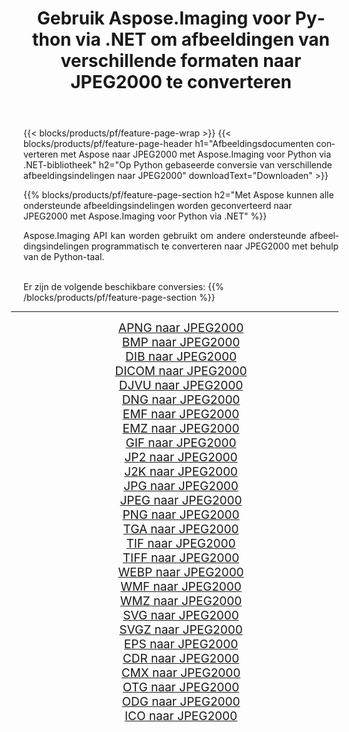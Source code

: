 ﻿---
title: Gebruik Aspose.Imaging voor Python via .NET om afbeeldingen van verschillende formaten naar JPEG2000 te converteren 
weight: 3920
url: /nl/python-net/conversion/to/jpeg2000/ 
lang: nl
langdirlevel: 2
locales: zh-hans,ja,it,ru,de,es,fr,nl,id,lt,pl,pt,vi,tr,ko,zh-hant,ar,hi,th,sv,cs,uk,he
description: U kunt Aspose.Imaging voor Python gebruiken via de .NET-bibliotheek om van verschillende formaten naar JPEG2000 te converteren
---

{{< blocks/products/pf/feature-page-wrap >}}
{{< blocks/products/pf/feature-page-header h1="Afbeeldingsdocumenten converteren met Aspose naar JPEG2000 met Aspose.Imaging voor Python via .NET-bibliotheek" h2="Op Python gebaseerde conversie van verschillende afbeeldingsindelingen naar JPEG2000" downloadText="Downloaden" >}}


{{% blocks/products/pf/feature-page-section  h2="Met Aspose kunnen alle ondersteunde afbeeldingsindelingen worden geconverteerd naar JPEG2000 met Aspose.Imaging voor Python via .NET" %}}
<p align=justify>Aspose.Imaging API kan worden gebruikt om andere ondersteunde afbeeldingsindelingen programmatisch te converteren naar JPEG2000 met behulp van de Python-taal.</p>
<br/>
Er zijn de volgende beschikbare conversies:
{{% /blocks/products/pf/feature-page-section %}}
<div class="container-fluid productfamilypage bg-gray">
    <div class="convertypes bg-gray agp-content section">
        <div class="container">
		<hr style="margin-left:-20px;"/>
		<div class="row other-converters" style="gap: 10px;font-size: 19px;text-align:center;">
		    <div class='col-md-2 other-converter remove-lp remove-rp'><a href="/imaging/nl/python-net/conversion/apng-to-jpeg2000/" style="padding:15px;">APNG naar JPEG2000</a></div>
<div class='col-md-2 other-converter remove-lp remove-rp'><a href="/imaging/nl/python-net/conversion/bmp-to-jpeg2000/" style="padding:15px;">BMP naar JPEG2000</a></div>
<div class='col-md-2 other-converter remove-lp remove-rp'><a href="/imaging/nl/python-net/conversion/dib-to-jpeg2000/" style="padding:15px;">DIB naar JPEG2000</a></div>
<div class='col-md-2 other-converter remove-lp remove-rp'><a href="/imaging/nl/python-net/conversion/dicom-to-jpeg2000/" style="padding:15px;">DICOM naar JPEG2000</a></div>
<div class='col-md-2 other-converter remove-lp remove-rp'><a href="/imaging/nl/python-net/conversion/djvu-to-jpeg2000/" style="padding:15px;">DJVU naar JPEG2000</a></div>
<div class='col-md-2 other-converter remove-lp remove-rp'><a href="/imaging/nl/python-net/conversion/dng-to-jpeg2000/" style="padding:15px;">DNG naar JPEG2000</a></div>
<div class='col-md-2 other-converter remove-lp remove-rp'><a href="/imaging/nl/python-net/conversion/emf-to-jpeg2000/" style="padding:15px;">EMF naar JPEG2000</a></div>
<div class='col-md-2 other-converter remove-lp remove-rp'><a href="/imaging/nl/python-net/conversion/emz-to-jpeg2000/" style="padding:15px;">EMZ naar JPEG2000</a></div>
<div class='col-md-2 other-converter remove-lp remove-rp'><a href="/imaging/nl/python-net/conversion/gif-to-jpeg2000/" style="padding:15px;">GIF naar JPEG2000</a></div>
<div class='col-md-2 other-converter remove-lp remove-rp'><a href="/imaging/nl/python-net/conversion/jp2-to-jpeg2000/" style="padding:15px;">JP2 naar JPEG2000</a></div>
<div class='col-md-2 other-converter remove-lp remove-rp'><a href="/imaging/nl/python-net/conversion/j2k-to-jpeg2000/" style="padding:15px;">J2K naar JPEG2000</a></div>
<div class='col-md-2 other-converter remove-lp remove-rp'><a href="/imaging/nl/python-net/conversion/jpg-to-jpeg2000/" style="padding:15px;">JPG naar JPEG2000</a></div>
<div class='col-md-2 other-converter remove-lp remove-rp'><a href="/imaging/nl/python-net/conversion/jpeg-to-jpeg2000/" style="padding:15px;">JPEG naar JPEG2000</a></div>
<div class='col-md-2 other-converter remove-lp remove-rp'><a href="/imaging/nl/python-net/conversion/png-to-jpeg2000/" style="padding:15px;">PNG naar JPEG2000</a></div>
<div class='col-md-2 other-converter remove-lp remove-rp'><a href="/imaging/nl/python-net/conversion/tga-to-jpeg2000/" style="padding:15px;">TGA naar JPEG2000</a></div>
<div class='col-md-2 other-converter remove-lp remove-rp'><a href="/imaging/nl/python-net/conversion/tif-to-jpeg2000/" style="padding:15px;">TIF naar JPEG2000</a></div>
<div class='col-md-2 other-converter remove-lp remove-rp'><a href="/imaging/nl/python-net/conversion/tiff-to-jpeg2000/" style="padding:15px;">TIFF naar JPEG2000</a></div>
<div class='col-md-2 other-converter remove-lp remove-rp'><a href="/imaging/nl/python-net/conversion/webp-to-jpeg2000/" style="padding:15px;">WEBP naar JPEG2000</a></div>
<div class='col-md-2 other-converter remove-lp remove-rp'><a href="/imaging/nl/python-net/conversion/wmf-to-jpeg2000/" style="padding:15px;">WMF naar JPEG2000</a></div>
<div class='col-md-2 other-converter remove-lp remove-rp'><a href="/imaging/nl/python-net/conversion/wmz-to-jpeg2000/" style="padding:15px;">WMZ naar JPEG2000</a></div>
<div class='col-md-2 other-converter remove-lp remove-rp'><a href="/imaging/nl/python-net/conversion/svg-to-jpeg2000/" style="padding:15px;">SVG naar JPEG2000</a></div>
<div class='col-md-2 other-converter remove-lp remove-rp'><a href="/imaging/nl/python-net/conversion/svgz-to-jpeg2000/" style="padding:15px;">SVGZ naar JPEG2000</a></div>
<div class='col-md-2 other-converter remove-lp remove-rp'><a href="/imaging/nl/python-net/conversion/eps-to-jpeg2000/" style="padding:15px;">EPS naar JPEG2000</a></div>
<div class='col-md-2 other-converter remove-lp remove-rp'><a href="/imaging/nl/python-net/conversion/cdr-to-jpeg2000/" style="padding:15px;">CDR naar JPEG2000</a></div>
<div class='col-md-2 other-converter remove-lp remove-rp'><a href="/imaging/nl/python-net/conversion/cmx-to-jpeg2000/" style="padding:15px;">CMX naar JPEG2000</a></div>
<div class='col-md-2 other-converter remove-lp remove-rp'><a href="/imaging/nl/python-net/conversion/otg-to-jpeg2000/" style="padding:15px;">OTG naar JPEG2000</a></div>
<div class='col-md-2 other-converter remove-lp remove-rp'><a href="/imaging/nl/python-net/conversion/odg-to-jpeg2000/" style="padding:15px;">ODG naar JPEG2000</a></div>
<div class='col-md-2 other-converter remove-lp remove-rp'><a href="/imaging/nl/python-net/conversion/ico-to-jpeg2000/" style="padding:15px;">ICO naar JPEG2000</a></div>
                </div>
        </div>
    </div>
</div>
<br/>

